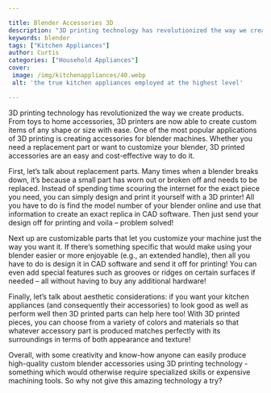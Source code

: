 ```yaml
---

title: Blender Accessories 3D
description: "3D printing technology has revolutionized the way we create products. From toys to home accessories, 3D printers are now able to c...continue on"
keywords: blender
tags: ["Kitchen Appliances"]
author: Curtis
categories: ["Household Appliances"]
cover: 
 image: /img/kitchenappliances/40.webp
 alt: 'the true kitchen appliances employed at the highest level'

---
```


3D printing technology has revolutionized the way we create products. From toys to home accessories, 3D printers are now able to create custom items of any shape or size with ease. One of the most popular applications of 3D printing is creating accessories for blender machines. Whether you need a replacement part or want to customize your blender, 3D printed accessories are an easy and cost-effective way to do it.

First, let’s talk about replacement parts. Many times when a blender breaks down, it’s because a small part has worn out or broken off and needs to be replaced. Instead of spending time scouring the internet for the exact piece you need, you can simply design and print it yourself with a 3D printer! All you have to do is find the model number of your blender online and use that information to create an exact replica in CAD software. Then just send your design off for printing and voila – problem solved!

Next up are customizable parts that let you customize your machine just the way you want it. If there’s something specific that would make using your blender easier or more enjoyable (e.g., an extended handle), then all you have to do is design it in CAD software and send it off for printing! You can even add special features such as grooves or ridges on certain surfaces if needed – all without having to buy any additional hardware!

Finally, let’s talk about aesthetic considerations: if you want your kitchen appliances (and consequently their accessories) to look good as well as perform well then 3D printed parts can help here too! With 3D printed pieces, you can choose from a variety of colors and materials so that whatever accessory part is produced matches perfectly with its surroundings in terms of both appearance and texture! 

Overall, with some creativity and know-how anyone can easily produce high-quality custom blender accessories using 3D printing technology - something which would otherwise require specialized skills or expensive machining tools. So why not give this amazing technology a try?
